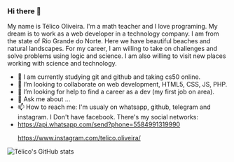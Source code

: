 ### Hi there 👋

<!--
**telicoscience/telicoscience** is a ✨ _special_ ✨ repository because its `README.md` (this file) appears on your GitHub profile.

Here are some ideas to get you started:-->
My name is Télico Oliveira. I'm a math teacher and I love programing. My dream is to work as a web developer in a technology company. I am from the state of Rio Grande do Norte. Here we have beautiful beaches and natural landscapes. For my career, I am willing to take on challenges and solve problems using logic and science. I am also willing to visit new places working with science and technology.

- 🌱 I am currently studying git and github and taking cs50 online.
- 👯 I’m looking to collaborate on web development, HTML5, CSS, JS, PHP. 
- 🤔 I’m looking for help to find a career as a dev (my first job on area). 
- 💬 Ask me about ...
- 📫 How to reach me: I'm usualy on whatsapp, github, telegram and instagram. I Don't have facebook. There's my social networks: 
- https://api.whatsapp.com/send?phone=5584991319990 </p>
https://www.instagram.com/telico.oliveira/

![Télico's GitHub stats](https://github-readme-stats.vercel.app/api?username=telicoscience&show_icons=true&theme=radical)




